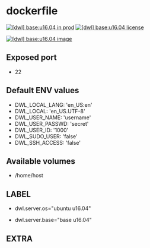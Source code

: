 # dockerfile

[![[dwl] base:u16.04 in prod][badge-shields]](https://hub.docker.com/r/davask/d-base/)
[![[dwl] base:u16.04 license][badge-fossa]](https://app.fossa.io/projects/git%2Bhttps%3A%2F%2Fgithub.com%2Fdavask%2Fd-base?ref=badge_shield)

[![[dwl] base:u16.04 image][badge-docker]](https://hub.docker.com/r/davask/d-base/)

[badge-docker]: https://dockeri.co/image/davask/d-base "[dwl] base:u16.04 image"
[badge-shields]: https://img.shields.io/badge/davask%2Fd--base-env_prod-brightgreen.svg?style=flat "[dwl] base:u16.04 in prod"
[badge-fossa]: https://img.shields.io/badge/davask%2Fd--base-license_MIT-brightgreen.svg?style=flat "[dwl] base:u16.04 license"

## Exposed port

- 22
## Default ENV values

- DWL_LOCAL_LANG: 'en_US:en'
- DWL_LOCAL: 'en_US.UTF-8'
- DWL_USER_NAME: 'username'
- DWL_USER_PASSWD: 'secret'
- DWL_USER_ID: '1000'
- DWL_SUDO_USER: 'false'
- DWL_SSH_ACCESS: 'false'
## Available volumes

- /home/host
## LABEL

- dwl.server.os="ubuntu u16.04"

- dwl.server.base="base u16.04"

## EXTRA

